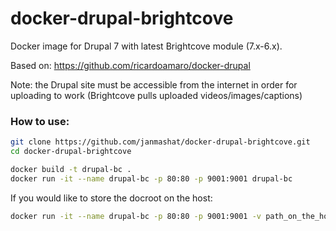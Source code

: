docker-drupal-brightcove
==============

Docker image for Drupal 7 with latest Brightcove module (7.x-6.x).

Based on: https://github.com/ricardoamaro/docker-drupal

Note: the Drupal site must be accessible from the internet in order for uploading to work (Brightcove pulls uploaded videos/images/captions)

### How to use:

```sh
git clone https://github.com/janmashat/docker-drupal-brightcove.git
cd docker-drupal-brightcove

docker build -t drupal-bc .
docker run -it --name drupal-bc -p 80:80 -p 9001:9001 drupal-bc
```

If you would like to store the docroot on the host:

```sh
docker run -it --name drupal-bc -p 80:80 -p 9001:9001 -v path_on_the_host:/var/www drupal-bc
```
